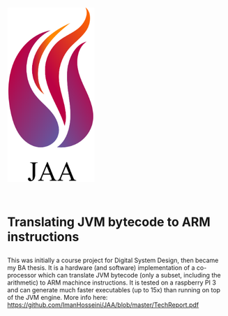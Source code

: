 # <img src="https://github.com/ImanHosseini/JAA/blob/master/logo_name.png" width="200" height="400" />
# <p style="float:right">Translating JVM bytecode to ARM instructions</p>
This was initially a course project for Digital System Design, then became my BA thesis. It is a hardware (and software) implementation of a co-processor which can translate JVM bytecode (only a subset, including the arithmetic) to ARM machince instructions. It is tested on a raspberry PI 3 and can generate much faster executables (up to 15x) than running on top of the JVM engine. More info here: https://github.com/ImanHosseini/JAA/blob/master/TechReport.pdf
